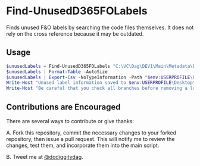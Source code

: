 # Find-UnusedD365FOLabels
Finds unused F&amp;O labels by searching the code files themselves.  It does not rely on the cross reference because it may be outdated.

## Usage
```powershell
$unusedLabels = Find-UnusedD365FOLabels "C:\VC\Dag\DEV1\Main\Metadata\DagExtensions\DagExtensions"
$unusedLabels | Format-Table -AutoSize
$unusedLabels | Export-Csv -NoTypeInformation -Path "$env:USERPROFILE\Desktop\Unused Labels.csv"
Write-Host "Unused label information saved to $env:USERPROFILE\Desktop\Unused Labels.csv"
Write-Host "Be careful that you check all branches before removing a label." -ForegroundColor Gray
```

## Contributions are Encouraged
There are several ways to contribute or give thanks:

A. Fork this repository, commit the necessary changes to your forked repository, then issue a pull request.  This will notify me to review the changes, test them, and incorporate them into the main script.

B. Tweet me at [@dodiggitydag](https://twitter.com/dodiggitydag).
